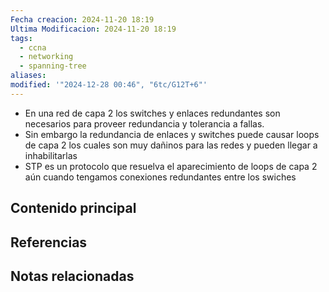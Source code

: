 ```yaml
---
Fecha creacion: 2024-11-20 18:19
Ultima Modificacion: 2024-11-20 18:19
tags:
  - ccna
  - networking
  - spanning-tree
aliases: 
modified: '"2024-12-28 00:46", "6tc/G12T+6"'
---
```

- En una red de capa 2 los switches y enlaces redundantes son necesarios para proveer redundancia y tolerancia a fallas.
- Sin embargo la redundancia de enlaces y switches puede causar loops de capa 2 los cuales son muy dañinos para las redes y pueden llegar a inhabilitarlas
- STP es un protocolo que resuelva el aparecimiento de loops de capa 2 aún cuando tengamos conexiones redundantes entre los swiches



## Contenido principal

## Referencias

## Notas relacionadas

